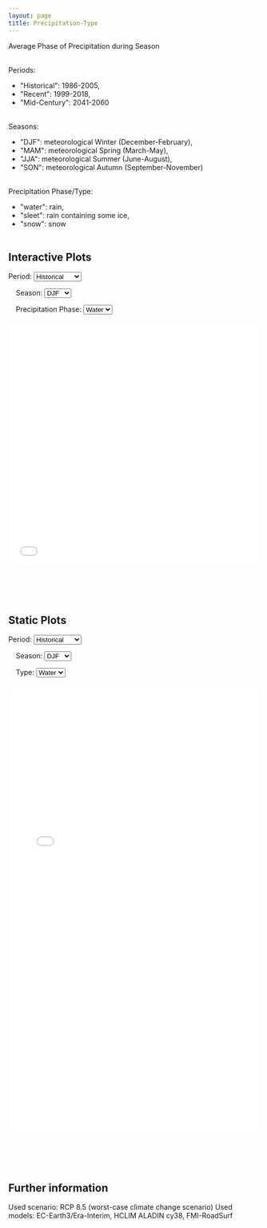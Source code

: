 ```yaml
---
layout: page 
title: Precipitation-Type
---
```


Average Phase of Precipitation during Season <br><br>

Periods: <br>
- "Historical": 1986-2005, <br>
- "Recent": 1999-2018, <br>
- "Mid-Century": 2041-2060<br><br>

Seasons: <br>
- "DJF": meteorological Winter (December-February), <br>
- "MAM": meteorological Spring (March-May), <br>
- "JJA": meteorological Summer (June-August), <br>
- "SON": meteorological Autumn (September-November)<br><br>

Precipitation Phase/Type:
- "water": rain, <br>
- "sleet": rain containing some ice, <br>
- "snow": snow<br><br>



## Interactive Plots


<div style="margin-bottom: 15px;">
  <label for="period">Period: </label>
  <select id="period">
    <option value="hist">Historical</option>
    <option value="rect">Recent</option>
    <option value="midc">Mid-Century</option>
  </select>

  <label for="season" style="margin-left: 15px;">Season: </label>
  <select id="season">
    <option value="DJF">DJF</option>
    <option value="MAM">MAM</option>
    <option value="JJA">JJA</option>
    <option value="SON">SON</option>
  </select>

  <label for="type" style="margin-left: 15px;">Precipitation Phase: </label>
  <select id="type">
    <option value="water">Water</option>
    <option value="snow">Snow</option>
  </select>
</div>



<iframe id="plotFrame" src="PLOT_interactive_GPType_hist_DJF_water.html" 
        width="100%" 
        height="490px" 
        style="border:none; opacity:1; transition: opacity 0.5s;">
</iframe>



<script>
  const periodSelect = document.getElementById('period');
  const seasonSelect = document.getElementById('season');
  const typeSelect = document.getElementById('type');
  const iframe = document.getElementById('plotFrame');

  function updatePlot() {
    const period = periodSelect.value;
    const season = seasonSelect.value;
    const type = typeSelect.value;

    const newSrc = `PLOT_interactive_GPType_${period}_${season}_${type}.html`;

    // Fade out
    iframe.style.opacity = 0;
    setTimeout(() => {
      iframe.src = newSrc;
      // Fade in
      iframe.onload = () => { iframe.style.opacity = 1; };
    }, 400);
  }

  periodSelect.addEventListener('change', updatePlot);
  seasonSelect.addEventListener('change', updatePlot);
  typeSelect.addEventListener('change', updatePlot);
</script>

<br><br><br>






## Static Plots


<div style="margin-bottom: 15px;">
  <label for="period">Period: </label>
  <select id="period">
    <option value="hist">Historical</option>
    <option value="rect">Recent</option>
    <option value="midc">Mid-Century</option>
  </select>

  <label for="season" style="margin-left: 15px;">Season: </label>
  <select id="season">
    <option value="DJF">DJF</option>
    <option value="MAM">MAM</option>
    <option value="JJA">JJA</option>
    <option value="SON">SON</option>
  </select>

  <label for="type" style="margin-left: 15px;">Type: </label>
  <select id="type">
    <option value="water">Water</option>
    <option value="snow">Snow</option>
  </select>
</div>

<iframe id="plotFrame" src="PLOT_static_GPType_hist_DJF_water.html" 
        width="100%" 
        height="900px" 
        style="border:none; opacity:1; transition: opacity 0.5s;">
</iframe>

<script>
  const periodSelect = document.getElementById('period');
  const seasonSelect = document.getElementById('season');
  const typeSelect = document.getElementById('type');
  const iframe = document.getElementById('plotFrame');

  function updatePlot() {
    const period = periodSelect.value;
    const season = seasonSelect.value;
    const type = typeSelect.value;

    const newSrc = `PLOT_static_GPType_${period}_${season}_${type}.html`;

    // Fade out
    iframe.style.opacity = 0;
    setTimeout(() => {
      iframe.src = newSrc;
      // Fade in
      iframe.onload = () => { iframe.style.opacity = 1; };
    }, 400);
  }

  periodSelect.addEventListener('change', updatePlot);
  seasonSelect.addEventListener('change', updatePlot);
  typeSelect.addEventListener('change', updatePlot);
</script>




<br><br><br>
## Further information

Used scenario: RCP 8.5 (worst-case climate change scenario)
Used models: EC-Earth3/Era-Interim, HCLIM ALADIN cy38, FMI-RoadSurf 